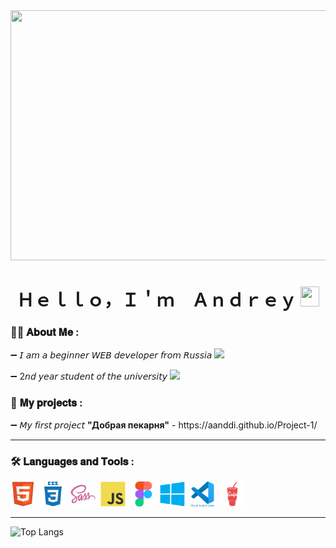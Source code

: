
<div align="center">
  <img src="https://cdn.fishki.net/upload/post/2021/03/09/3650649/6-17.gif" width="800" height="400"/>
</div>

<div align="center">
<h1>Ｈｅｌｌｏ，Ｉ＇ｍ　Ａｎｄｒｅｙ <img src="https://github.com/blackcater/blackcater/raw/main/images/Hi.gif" height="32" width="30"
/></h1>
</div>

### :man_technologist: 𝐀𝐛𝐨𝐮𝐭 𝐌𝐞 :
<p>➖ 𝘐 𝘢𝘮 𝘢 𝘣𝘦𝘨𝘪𝘯𝘯𝘦𝘳 𝘞𝘌𝘉 𝘥𝘦𝘷𝘦𝘭𝘰𝘱𝘦𝘳 𝘧𝘳𝘰𝘮 𝘙𝘶𝘴𝘴𝘪𝘢 <img src="https://emojigraph.org/media/apple/flag-russia_1f1f7-1f1fa.png" height = 25px/></p>

<p>➖ 2𝘯𝘥 𝘺𝘦𝘢𝘳 𝘴𝘵𝘶𝘥𝘦𝘯𝘵 𝘰𝘧 𝘵𝘩𝘦 𝘶𝘯𝘪𝘷𝘦𝘳𝘴𝘪𝘵𝘺 <img src="https://emojio.top/wp-content/uploads/imgemoji/apple/man-student-apple.png" height = 25px/></p>

### 📝 𝐌𝐲 𝐩𝐫𝐨𝐣𝐞𝐜𝐭𝐬 :
<p>➖ 𝘔𝘺 𝘧𝘪𝘳𝘴𝘵 𝘱𝘳𝘰𝘫𝘦𝘤𝘵 <strong> "Добрая пекарня"</strong> - https://aanddi.github.io/Project-1/</p>

<hr>

### :hammer_and_wrench: 𝐋𝐚𝐧𝐠𝐮𝐚𝐠𝐞𝐬 𝐚𝐧𝐝 𝐓𝐨𝐨𝐥𝐬 :
<div>
  
  <img src="https://github.com/devicons/devicon/blob/master/icons/html5/html5-original.svg" title="HTML5" alt="HTML" width="40" height="40"/>&nbsp;
  <img src="https://github.com/devicons/devicon/blob/master/icons/css3/css3-plain-wordmark.svg"  title="CSS3" alt="CSS" width="40" height="40"/>&nbsp;
   <img src="https://github.com/devicons/devicon/blob/master/icons/sass/sass-original.svg" title="HTML5" alt="SASS" width="40" height="40"/>&nbsp;
  <img src="https://github.com/devicons/devicon/blob/master/icons/javascript/javascript-original.svg" title="JavaScript" alt="JavaScript" width="40" height="40"/>&nbsp;
  <img src="https://github.com/devicons/devicon/blob/master/icons/figma/figma-original.svg" title="figma 10" alt="figma 10" width="40" height="40"/>&nbsp;
  <img src="https://github.com/devicons/devicon/blob/master/icons/windows8/windows8-original.svg" title="windows 10" alt="windows 10" width="40" height="40"/>&nbsp;
  <img src="https://github.com/devicons/devicon/blob/master/icons/vscode/vscode-original-wordmark.svg" title="vscode" alt="vscode 10" width="40" height="40"/>&nbsp;
   <img src="https://github.com/devicons/devicon/blob/master/icons/gulp/gulp-plain.svg" title="vscode 10" alt="GULP" width="40" height="40"/>&nbsp;
  
</div>
<hr>

![Top Langs](https://github-readme-stats.vercel.app/api/top-langs/?username=aanddi&theme=dark&show_icons=true)
